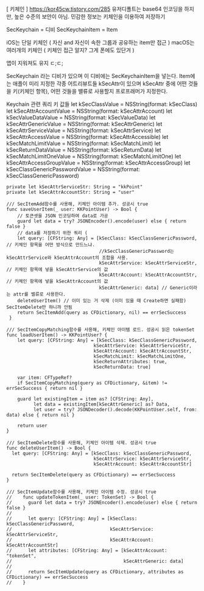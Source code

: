 [ 키체인 ]
https://kor45cw.tistory.com/285
유저디폴트는 base64 인코딩을 하지만, 높은 수준의 보안이 아님.
민감한 정보는 키체인을 이용하여 저장하기

SecKeychain = 디비
SecKeychainItem = Item

iOS는 단일 키체인 ( 자신 and 자신이 속한 그룹과 공유하는 item만 접근 )
macOS는 여러개의 키체인 ( 키체인 접근 알지? 그게 폰에도 있단겨 )

앱이 지워져도 유지 ㄷ;ㄷ;

SecKeychain 라는 디비가 있으며
이 디비에는 SecKeychainItem을 넣는다.
Item에는 애플이 미리 지정한 각종 어트리뷰트들 kSecAttr이 있으며
kSecAttr 중에 어떤 것들을 키(키체인 항목), 어떤 것들을 밸류로 사용할지 프로프래머가 지정한다.

Keychain 관련 쿼리 키 값들
let kSecClassValue                  = NSString(format: kSecClass)
let kSecAttrAccountValue            = NSString(format: kSecAttrAccount)
let kSecValueDataValue              = NSString(format: kSecValueData)
let kSecAttrGenericValue            = NSString(format: kSecAttrGeneric)
let kSecAttrServiceValue            = NSString(format: kSecAttrService)
let kSecAttrAccessValue             = NSString(format: kSecAttrAccessible)
let kSecMatchLimitValue             = NSString(format: kSecMatchLimit)
let kSecReturnDataValue             = NSString(format: kSecReturnData)
let kSecMatchLimitOneValue          = NSString(format: kSecMatchLimitOne)
let kSecAttrAccessGroupValue        = NSString(format: kSecAttrAccessGroup)
let kSecClassGenericPasswordValue   = NSString(format: kSecClassGenericPassword)
~~~
private let kSecAttrServiceStr: String = "kkPoint"
private let kSecAttrAccountStr: String = "user"

/// SecItemAdd함수를 사용해, 키체인 아이템 추가. 성공시 true
func saveUserItem(_ user: KKPointUser) -> Bool {
    // 토큰셋을 JSON 인코딩하여 data로 가공
    guard let data = try? JSONEncoder().encode(user) else { return false }
    // data를 저장하기 위한 쿼리 (
    let query: [CFString: Any] = [kSecClass: kSecClassGenericPassword, // 키체인 항목을 어떤 방식으로 만드느냐.
                                  //kSecClassGenericPassword는 kSecAttrService와 kSecAttrAccount의 조합을 사용.
                                  kSecAttrService: kSecAttrServiceStr, // 키체인 항목에 넣을 kSecAttrService의 값
                                  kSecAttrAccount: kSecAttrAccountStr, // 키체인 항목에 넣을 kSecAttrAccount의 값
                                  kSecAttrGeneric: data] // Generic이라는 attr를 밸류로 사용한다.
    deleteUserItem() // 이미 있는 거 삭제 (이미 있을 때 Create하면 실패함) SecItemDelete만 하니까 안됨
    return SecItemAdd(query as CFDictionary, nil) == errSecSuccess
 }

/// SecItemCopyMatching함수를 사용해, 키체인 아이템 로드. 성공시 읽은 tokenSet
func loadUserItem() -> KKPointUser? {
    let query: [CFString: Any] = [kSecClass: kSecClassGenericPassword,
                                kSecAttrService: kSecAttrServiceStr,
                                kSecAttrAccount: kSecAttrAccountStr,
                                kSecMatchLimit: kSecMatchLimitOne,
                                kSecReturnAttributes: true,
                                kSecReturnData: true]

    var item: CFTypeRef?
    if SecItemCopyMatching(query as CFDictionary, &item) != errSecSuccess { return nil }

    guard let existingItem = item as? [CFString: Any],
          let data = existingItem[kSecAttrGeneric] as? Data,
          let user = try? JSONDecoder().decode(KKPointUser.self, from: data) else { return nil }

    return user
}

/// SecItemDelete함수를 사용해, 키체인 아이템 삭제. 성공시 true
func deleteUserItem() -> Bool {
  let query: [CFString: Any] = [kSecClass: kSecClassGenericPassword,
                                kSecAttrService: kSecAttrServiceStr,
                                kSecAttrAccount: kSecAttrAccountStr]

  return SecItemDelete(query as CFDictionary) == errSecSuccess
}

/// SecItemUpdate함수를 사용해, 키체인 아이템 수정. 성공시 true
//    func updateTokenItem(_ user: TokenSet) -> Bool {
//      guard let data = try? JSONEncoder().encode(user) else { return false }
//
//      let query: [CFString: Any] = [kSecClass: kSecClassGenericPassword,
//                                    kSecAttrService: kSecAttrServiceStr,
//                                    kSecAttrAccount: kSecAttrAccountStr]
//      let attributes: [CFString: Any] = [kSecAttrAccount: "tokenSet",
//                                         kSecAttrGeneric: data]
//
//      return SecItemUpdate(query as CFDictionary, attributes as CFDictionary) == errSecSuccess
//    }
~~~
